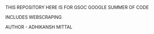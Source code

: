 THIS REPOSITORY HERE IS FOR GSOC
GOOGLE SUMMER OF CODE 

INCLUDES WEBSCRAPING 

AUTHOR - ADHIKANSH MITTAL

